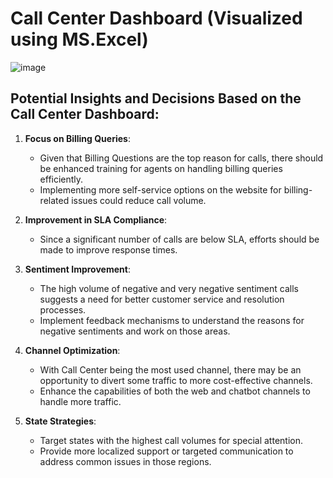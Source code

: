 # Call Center Dashboard (Visualized using MS.Excel)
![image](https://github.com/MatthewEvansH/Call-Center-Dashboard/assets/85978388/deaec670-4bbd-4229-b72b-fcc79e21e339)

## Potential Insights and Decisions Based on the Call Center Dashboard:
1. **Focus on Billing Queries**:
   - Given that Billing Questions are the top reason for calls, there should be enhanced training for agents on handling billing queries efficiently.
   - Implementing more self-service options on the website for billing-related issues could reduce call volume.

2. **Improvement in SLA Compliance**:
   - Since a significant number of calls are below SLA, efforts should be made to improve response times.

3. **Sentiment Improvement**:
   - The high volume of negative and very negative sentiment calls suggests a need for better customer service and resolution processes.
   - Implement feedback mechanisms to understand the reasons for negative sentiments and work on those areas.

4. **Channel Optimization**:
   - With Call Center being the most used channel, there may be an opportunity to divert some traffic to more cost-effective channels.
   - Enhance the capabilities of both the web and chatbot channels to handle more traffic.

5. **State Strategies**:
   - Target states with the highest call volumes for special attention.
   - Provide more localized support or targeted communication to address common issues in those regions.
